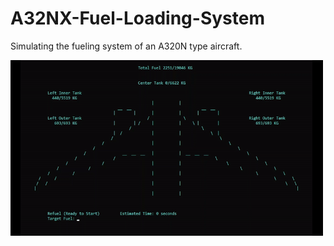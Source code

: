 # A32NX-Fuel-Loading-System
Simulating the fueling system of an A320N type aircraft.

<img src="https://github.com/S1ynced/A320_Fuel_Loading_Simulation/blob/master/simulation.gif" alt="A320 Fuel Simulation gif" title="A320 Fueling Simulation" width="500"/>
